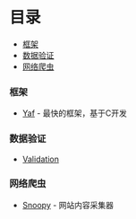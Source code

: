 # 目录
- [框架](#框架)
- [数据验证](#数据验证)
- [网络爬虫](#网络爬虫架)


### 框架

* [Yaf](https://github.com/laruence/yaf) - 最快的框架，基于C开发


### 数据验证

* [Validation](https://github.com/Respect/Validation)


### 网络爬虫

* [Snoopy](http://sourceforge.net/projects/snoopy) - 网站内容采集器
